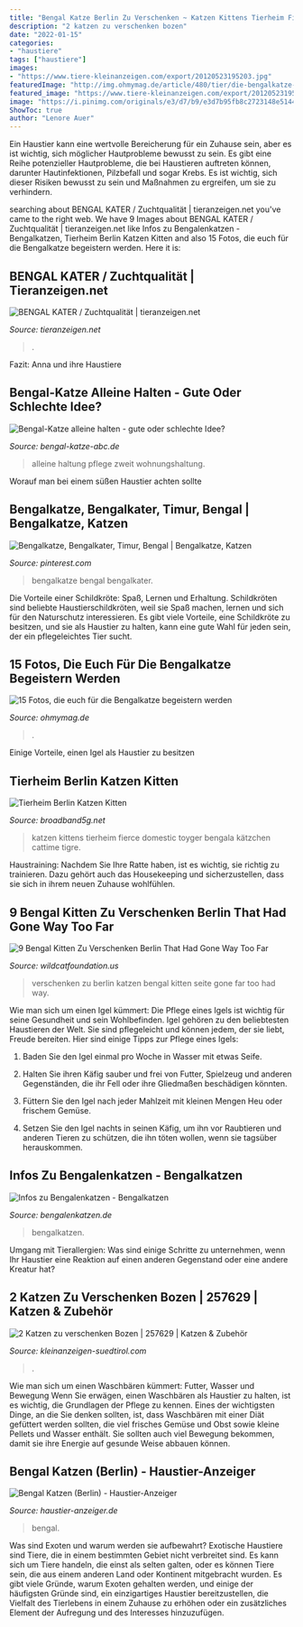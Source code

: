 ```yaml
---
title: "Bengal Katze Berlin Zu Verschenken ~ Katzen Kittens Tierheim Fierce Domestic Toyger Bengala Kätzchen Cattime Tigre"
description: "2 katzen zu verschenken bozen"
date: "2022-01-15"
categories:
- "haustiere"
tags: ["haustiere"]
images:
- "https://www.tiere-kleinanzeigen.com/export/20120523195203.jpg"
featuredImage: "http://img.ohmymag.de/article/480/tier/die-bengalkatze-hat-einen-faszinierenden-blick_cc97af94b6ee08af3653721d189ccff81c28b906.jpg"
featured_image: "https://www.tiere-kleinanzeigen.com/export/20120523195203.jpg"
image: "https://i.pinimg.com/originals/e3/d7/b9/e3d7b95fb8c2723148e51448112ac9bf.jpg"
ShowToc: true
author: "Lenore Auer"
---
```



Ein Haustier kann eine wertvolle Bereicherung für ein Zuhause sein, aber es ist wichtig, sich möglicher Hautprobleme bewusst zu sein.
Es gibt eine Reihe potenzieller Hautprobleme, die bei Haustieren auftreten können, darunter Hautinfektionen, Pilzbefall und sogar Krebs. Es ist wichtig, sich dieser Risiken bewusst zu sein und Maßnahmen zu ergreifen, um sie zu verhindern.

	

		
searching about BENGAL KATER / Zuchtqualität | tieranzeigen.net you've came to the right web. We have 9 Images about BENGAL KATER / Zuchtqualität | tieranzeigen.net like Infos zu Bengalenkatzen - Bengalkatzen, Tierheim Berlin Katzen Kitten and also 15 Fotos, die euch für die Bengalkatze begeistern werden. Here it is:
		
    
## BENGAL KATER / Zuchtqualität | Tieranzeigen.net

<img loading=lazy src="https://www.tieranzeigen.net/export/mwFJ4zRPx9KA.jpg" onerror="this.onerror=null;this.src='https://tse4.mm.bing.net/th?id=OIP.Rbjuj_4Re8vERwjFIr4T5wHaGo&amp;pid=15.1';" alt="BENGAL KATER / Zuchtqualität | tieranzeigen.net">

_Source: tieranzeigen.net_

>. 

	

Fazit: Anna und ihre Haustiere

    
## Bengal-Katze Alleine Halten - Gute Oder Schlechte Idee?

<img loading=lazy src="http://bengal-katze-abc.de/wp-content/uploads/2018/05/bengal-katze-alleine-halten-oder-zu-zweit-2.jpg" onerror="this.onerror=null;this.src='https://tse2.mm.bing.net/th?id=OIP.aUPIF9hBtpIOHomOstaITgHaE7&amp;pid=15.1';" alt="Bengal-Katze alleine halten - gute oder schlechte Idee?">

_Source: bengal-katze-abc.de_

>alleine haltung pflege zweit wohnungshaltung. 

	

Worauf man bei einem süßen Haustier achten sollte

    
## Bengalkatze, Bengalkater, Timur, Bengal | Bengalkatze, Katzen

<img loading=lazy src="https://i.pinimg.com/originals/49/85/e4/4985e4920183d6616c9e4addb3087a58.jpg" onerror="this.onerror=null;this.src='https://tse4.mm.bing.net/th?id=OIP.Ax9unyUsEvU7DO66lg2blgHaJ4&amp;pid=15.1';" alt="Bengalkatze, Bengalkater, Timur, Bengal | Bengalkatze, Katzen">

_Source: pinterest.com_

>bengalkatze bengal bengalkater. 

	

Die Vorteile einer Schildkröte: Spaß, Lernen und Erhaltung.
Schildkröten sind beliebte Haustierschildkröten, weil sie Spaß machen, lernen und sich für den Naturschutz interessieren. Es gibt viele Vorteile, eine Schildkröte zu besitzen, und sie als Haustier zu halten, kann eine gute Wahl für jeden sein, der ein pflegeleichtes Tier sucht.

    
## 15 Fotos, Die Euch Für Die Bengalkatze Begeistern Werden

<img loading=lazy src="http://img.ohmymag.de/article/480/tier/die-bengalkatze-hat-einen-faszinierenden-blick_cc97af94b6ee08af3653721d189ccff81c28b906.jpg" onerror="this.onerror=null;this.src='https://tse3.mm.bing.net/th?id=OIP.BOqyEWGJ93DtV9Z5-Z3cfAHaIX&amp;pid=15.1';" alt="15 Fotos, die euch für die Bengalkatze begeistern werden">

_Source: ohmymag.de_

>. 

	

Einige Vorteile, einen Igel als Haustier zu besitzen

    
## Tierheim Berlin Katzen Kitten

<img loading=lazy src="https://i.pinimg.com/originals/e3/d7/b9/e3d7b95fb8c2723148e51448112ac9bf.jpg" onerror="this.onerror=null;this.src='https://tse3.mm.bing.net/th?id=OIP.FupLexLGv5K51h-irs55CgHaJy&amp;pid=15.1';" alt="Tierheim Berlin Katzen Kitten">

_Source: broadband5g.net_

>katzen kittens tierheim fierce domestic toyger bengala kätzchen cattime tigre. 

	

Haustraining: Nachdem Sie Ihre Ratte haben, ist es wichtig, sie richtig zu trainieren. Dazu gehört auch das Housekeeping und sicherzustellen, dass sie sich in ihrem neuen Zuhause wohlfühlen.

    
## 9 Bengal Kitten Zu Verschenken Berlin That Had Gone Way Too Far

<img loading=lazy src="https://www.tiere-kleinanzeigen.com/export/20120523195203.jpg" onerror="this.onerror=null;this.src='https://tse2.mm.bing.net/th?id=OIP.php3kJhTmZgqq6EV1dwylQHaE7&amp;pid=15.1';" alt="9 Bengal Kitten Zu Verschenken Berlin That Had Gone Way Too Far">

_Source: wildcatfoundation.us_

>verschenken zu berlin katzen bengal kitten seite gone far too had way. 

	

Wie man sich um einen Igel kümmert: Die Pflege eines Igels ist wichtig für seine Gesundheit und sein Wohlbefinden.
Igel gehören zu den beliebtesten Haustieren der Welt. Sie sind pflegeleicht und können jedem, der sie liebt, Freude bereiten. Hier sind einige Tipps zur Pflege eines Igels:
1. Baden Sie den Igel einmal pro Woche in Wasser mit etwas Seife.

2. Halten Sie ihren Käfig sauber und frei von Futter, Spielzeug und anderen Gegenständen, die ihr Fell oder ihre Gliedmaßen beschädigen könnten.

3. Füttern Sie den Igel nach jeder Mahlzeit mit kleinen Mengen Heu oder frischem Gemüse.

4. Setzen Sie den Igel nachts in seinen Käfig, um ihn vor Raubtieren und anderen Tieren zu schützen, die ihn töten wollen, wenn sie tagsüber herauskommen.

    
## Infos Zu Bengalenkatzen - Bengalkatzen

<img loading=lazy src="https://bengalenkatzen.de/wp-content/uploads/2018/09/honey38-Kopie.jpg" onerror="this.onerror=null;this.src='https://tse2.mm.bing.net/th?id=OIP.30nhL0CtwafiUy7VXqtGZwHaE8&amp;pid=15.1';" alt="Infos zu Bengalenkatzen - Bengalkatzen">

_Source: bengalenkatzen.de_

>bengalkatzen. 

	

Umgang mit Tierallergien: Was sind einige Schritte zu unternehmen, wenn Ihr Haustier eine Reaktion auf einen anderen Gegenstand oder eine andere Kreatur hat?

    
## 2 Katzen Zu Verschenken Bozen | 257629 | Katzen &amp; Zubehör

<img loading=lazy src="https://www.kleinanzeigen-suedtirol.com/media/cache/thumb_900_600_outbound/files/images/classifiedadimage/257629/4-full.jpg" onerror="this.onerror=null;this.src='https://tse4.mm.bing.net/th?id=OIP.CGumw9aa45dsJlaU_A5lzAHaE8&amp;pid=15.1';" alt="2 Katzen zu verschenken Bozen | 257629 | Katzen &amp; Zubehör">

_Source: kleinanzeigen-suedtirol.com_

>. 

	

Wie man sich um einen Waschbären kümmert: Futter, Wasser und Bewegung
Wenn Sie erwägen, einen Waschbären als Haustier zu halten, ist es wichtig, die Grundlagen der Pflege zu kennen. Eines der wichtigsten Dinge, an die Sie denken sollten, ist, dass Waschbären mit einer Diät gefüttert werden sollten, die viel frisches Gemüse und Obst sowie kleine Pellets und Wasser enthält. Sie sollten auch viel Bewegung bekommen, damit sie ihre Energie auf gesunde Weise abbauen können.

    
## Bengal Katzen (Berlin) - Haustier-Anzeiger

<img loading=lazy src="https://www.deine-tierwelt.de/fotos/127983549_xl.jpg" onerror="this.onerror=null;this.src='https://tse4.mm.bing.net/th?id=OIP.16BwjaccdD5jN3ClrSLqbgHaJ4&amp;pid=15.1';" alt="Bengal Katzen (Berlin) - Haustier-Anzeiger">

_Source: haustier-anzeiger.de_

>bengal. 

	

Was sind Exoten und warum werden sie aufbewahrt?
Exotische Haustiere sind Tiere, die in einem bestimmten Gebiet nicht verbreitet sind. Es kann sich um Tiere handeln, die einst als selten galten, oder es können Tiere sein, die aus einem anderen Land oder Kontinent mitgebracht wurden. Es gibt viele Gründe, warum Exoten gehalten werden, und einige der häufigsten Gründe sind, ein einzigartiges Haustier bereitzustellen, die Vielfalt des Tierlebens in einem Zuhause zu erhöhen oder ein zusätzliches Element der Aufregung und des Interesses hinzuzufügen.


